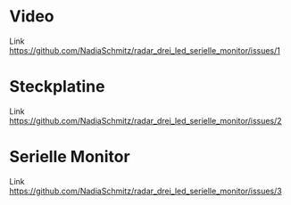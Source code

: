 # Video
Link https://github.com/NadiaSchmitz/radar_drei_led_serielle_monitor/issues/1
# Steckplatine
Link https://github.com/NadiaSchmitz/radar_drei_led_serielle_monitor/issues/2
# Serielle Monitor
Link https://github.com/NadiaSchmitz/radar_drei_led_serielle_monitor/issues/3
